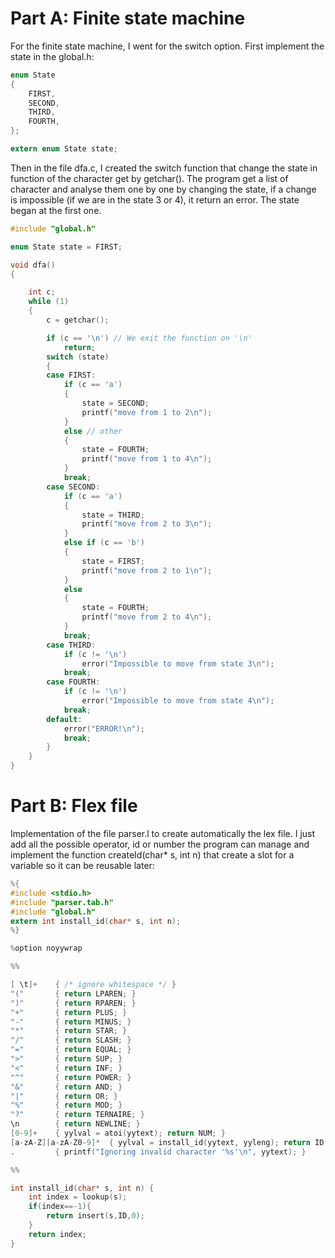 # Part A: Finite state machine

For the finite state machine, I went for the switch option.
First implement the state in the global.h:

```C
enum State
{
    FIRST,
    SECOND,
    THIRD,
    FOURTH,
};

extern enum State state;
```

Then in the file dfa.c, I created the switch function that change the state in function of the character get by getchar().
The program get a list of character and analyse them one by one by changing the state, if a change is impossible (if we are in the state 3 or 4), it return an error.
The state began at the first one.

```C
#include "global.h"

enum State state = FIRST;

void dfa()
{

    int c;
    while (1)
    {
        c = getchar();

        if (c == '\n') // We exit the function on '\n'
            return;
        switch (state)
        {
        case FIRST:
            if (c == 'a')
            {
                state = SECOND;
                printf("move from 1 to 2\n");
            }
            else // other
            {
                state = FOURTH;
                printf("move from 1 to 4\n");
            }
            break;
        case SECOND:
            if (c == 'a')
            {
                state = THIRD;
                printf("move from 2 to 3\n");
            }
            else if (c == 'b')
            {
                state = FIRST;
                printf("move from 2 to 1\n");
            }
            else
            {
                state = FOURTH;
                printf("move from 2 to 4\n");
            }
            break;
        case THIRD:
            if (c != '\n')
                error("Impossible to move from state 3\n");
            break;
        case FOURTH:
            if (c != '\n')
                error("Impossible to move from state 4\n");
            break;
        default:
            error("ERROR!\n");
            break;
        }
    }
}
```

# Part B: Flex file

Implementation of the file parser.l to create automatically the lex file.
I just add all the possible operator, id or number the program can manage and implement the function createId(char\* s, int n) that create a slot for a variable so it can be reusable later:

```C
%{
#include <stdio.h>
#include "parser.tab.h"
#include "global.h"
extern int install_id(char* s, int n);
%}

%option noyywrap

%%

[ \t]+    { /* ignore whitespace */ }
"("       { return LPAREN; }
")"       { return RPAREN; }
"+"       { return PLUS; }
"-"       { return MINUS; }
"*"       { return STAR; }
"/"       { return SLASH; }
"="       { return EQUAL; }
">"       { return SUP; }
"<"       { return INF; }
"^"       { return POWER; }
"&"       { return AND; }
"|"       { return OR; }
"%"       { return MOD; }
"?"       { return TERNAIRE; }
\n        { return NEWLINE; }
[0-9]+    { yylval = atoi(yytext); return NUM; }
[a-zA-Z][a-zA-Z0-9]*  { yylval = install_id(yytext, yyleng); return ID; }
.         { printf("Ignoring invalid character '%s'\n", yytext); }

%%

int install_id(char* s, int n) {
    int index = lookup(s);
    if(index==-1){
        return insert(s,ID,0);
    }
    return index;
}
```
